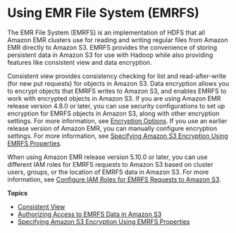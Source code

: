 # Using EMR File System \(EMRFS\)<a name="emr-fs"></a>

The EMR File System \(EMRFS\) is an implementation of HDFS that all Amazon EMR clusters use for reading and writing regular files from Amazon EMR directly to Amazon S3\. EMRFS provides the convenience of storing persistent data in Amazon S3 for use with Hadoop while also providing features like consistent view and data encryption\. 

Consistent view provides consistency checking for list and read\-after\-write \(for new put requests\) for objects in Amazon S3\. Data encryption allows you to encrypt objects that EMRFS writes to Amazon S3, and enables EMRFS to work with encrypted objects in Amazon S3\. If you are using Amazon EMR release version 4\.8\.0 or later, you can use security configurations to set up encryption for EMRFS objects in Amazon S3, along with other encryption settings\. For more information, see [Encryption Options](emr-data-encryption-options.md)\. If you use an earlier release version of Amazon EMR, you can manually configure encryption settings\. For more information, see [Specifying Amazon S3 Encryption Using EMRFS Properties](emr-emrfs-encryption.md)\.

When using Amazon EMR release version 5\.10\.0 or later, you can use different IAM roles for EMRFS requests to Amazon S3 based on cluster users, groups, or the location of EMRFS data in Amazon S3\. For more information, see [Configure IAM Roles for EMRFS Requests to Amazon S3](emr-emrfs-iam-roles.md)\.

**Topics**
+ [Consistent View](emr-plan-consistent-view.md)
+ [Authorizing Access to EMRFS Data in Amazon S3](emr-plan-credentialsprovider.md)
+ [Specifying Amazon S3 Encryption Using EMRFS Properties](emr-emrfs-encryption.md)